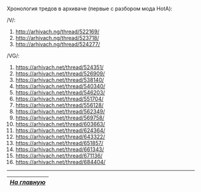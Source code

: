 Хронология тредов в архиваче (первые с разбором мода HotA):

/V/:

1. http://arhivach.ng/thread/522169/
2. http://arhivach.ng/thread/523718/
3. http://arhivach.ng/thread/524277/

/VG/:

1. https://arhivach.net/thread/524351/
2. https://arhivach.net/thread/526909/
3. https://arhivach.net/thread/538140/
4. https://arhivach.net/thread/540340/
5. https://arhivach.net/thread/546203/
6. https://arhivach.net/thread/551704/
7. https://arhivach.net/thread/556128/
8. https://arhivach.net/thread/562349/
9. https://arhivach.net/thread/569758/
10. https://arhivach.net/thread/603663/
11. https://arhivach.net/thread/624364/
12. https://arhivach.net/thread/643322/
13. https://arhivach.net/thread/651857/
14. https://arhivach.net/thread/661343/
15. https://arhivach.net/thread/671136/
16. https://arhivach.net/thread/684404/


------

|[*На главную*](Главная.md)|
|:---:|
